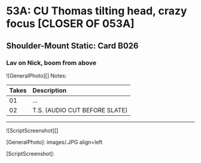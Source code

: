 # 53A: CU Thomas tilting head, crazy focus [CLOSER OF 053A]

## Shoulder-Mount Static: Card B026

### Lav on Nick, boom from above

![GeneralPhoto][]
Notes: 

| Takes | Description |
|:---|:----|
| 01 | ... |
| 02 | T.S. (AUDIO CUT BEFORE SLATE) |

----

![ScriptScreenshot][]


[GeneralPhoto]:  images/.JPG align=left

[ScriptScreenshot]: 